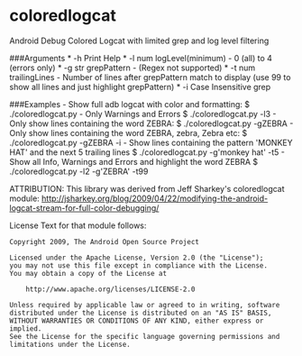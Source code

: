 coloredlogcat
=============

Android Debug Colored Logcat with limited grep and log level filtering

###Arguments
     * -h                Print Help
     * -l num            logLevel(minimum) - 0 (all) to 4 (errors only)
     * -g str            grepPattern - (Regex not supported)
     * -t num            trailingLines - Number of lines after grepPattern match to display (use 99 to show all lines and just highlight grepPattern)
     * -i                Case Insensitive grep

###Examples
     - Show full adb logcat with color and formatting:
       $ ./coloredlogcat.py
     - Only Warnings and Errors
       $ ./coloredlogcat.py -l3
     - Only show lines containing the word ZEBRA:
       $ ./coloredlogcat.py -gZEBRA
     - Only show lines containing the word ZEBRA, zebra, Zebra etc:
       $ ./coloredlogcat.py -gZEBRA -i
     - Show lines containing the pattern \'MONKEY HAT\' and the next 5 trailing lines
       $ ./coloredlogcat.py -g\'monkey hat\' -t5
     - Show all Info, Warnings and Errors and highlight the word ZEBRA
       $ ./coloredlogcat.py -l2 -g\'ZEBRA\' -t99
       
       
ATTRIBUTION:
    This library was derived from Jeff Sharkey's coloredlogcat module:
    http://jsharkey.org/blog/2009/04/22/modifying-the-android-logcat-stream-for-full-color-debugging/

License Text for that module follows:

    Copyright 2009, The Android Open Source Project

    Licensed under the Apache License, Version 2.0 (the "License"); 
    you may not use this file except in compliance with the License. 
    You may obtain a copy of the License at 

        http://www.apache.org/licenses/LICENSE-2.0 

    Unless required by applicable law or agreed to in writing, software 
    distributed under the License is distributed on an "AS IS" BASIS, 
    WITHOUT WARRANTIES OR CONDITIONS OF ANY KIND, either express or implied. 
    See the License for the specific language governing permissions and 
    limitations under the License.

